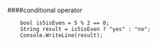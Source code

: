 ####conditional operator
        
        bool is5isEven = 5 % 2 == 0; 
        String result = is5isEven ? "yes" : "no";
        Console.WriteLine(result);
